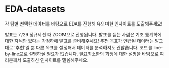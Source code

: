 # EDA-datasets

각 팀별 선택한 데이터를 바탕으로 EDA를 진행해 유의미한 인사이트를 도출해주세요!

발표는 7/29 정규세션 때 ZOOM으로 진행됩니다.
발표를 듣는 사람은 기초 통계학에 대한 지식만 있다는 가정하에 발표를 준비해주세요!
추천 목표가 언급된 데이터는 말그대로 '추천'일 뿐 다른 목표를 설정해서 데이터를 분석하셔도 괜찮습니다.
코드를 line-by-line으로 설명하실 필요가 없습니다. 필요최소한의 과정에 대한 설명을 바탕으로 여러분께서 도출하신 인사이트를 말씀해주세요.


